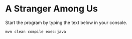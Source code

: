 # A Stranger Among Us

Start the program by typing the text below in your console.
```
mvn clean compile exec:java  
```